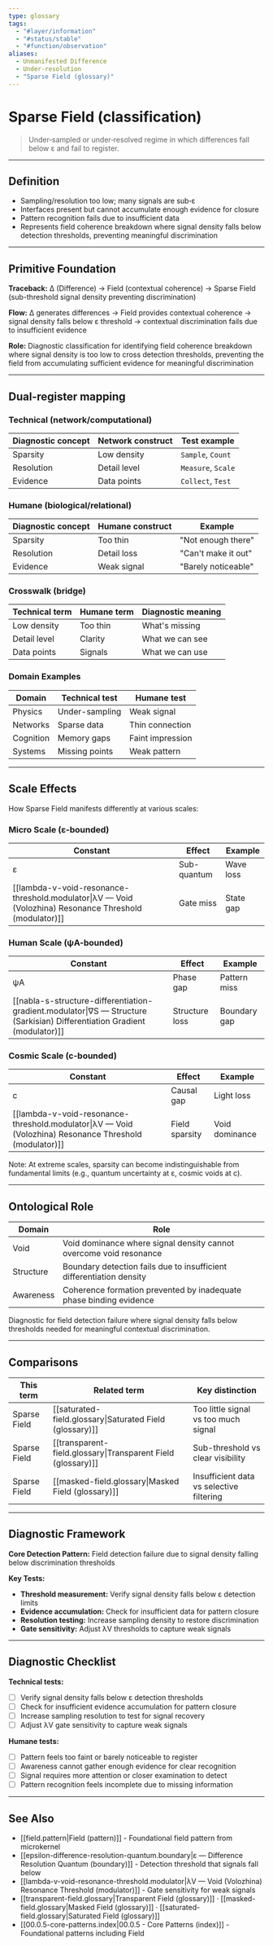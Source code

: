 ```yaml
---
type: glossary
tags:
  - "#layer/information"
  - "#status/stable"
  - "#function/observation"
aliases:
  - Unmanifested Difference
  - Under-resolution
  - "Sparse Field (glossary)"
---
```


# Sparse Field (classification)

> Under‑sampled or under‑resolved regime in which differences fall below ε and fail to register.

---

## Definition

- Sampling/resolution too low; many signals are sub‑ε
- Interfaces present but cannot accumulate enough evidence for closure
- Pattern recognition fails due to insufficient data
- Represents field coherence breakdown where signal density falls below detection thresholds, preventing meaningful discrimination

---

## Primitive Foundation

**Traceback:** ∆ (Difference) → Field (contextual coherence) → Sparse Field (sub-threshold signal density preventing discrimination)

**Flow:** ∆ generates differences → Field provides contextual coherence → signal density falls below ε threshold → contextual discrimination fails due to insufficient evidence

**Role:** Diagnostic classification for identifying field coherence breakdown where signal density is too low to cross detection thresholds, preventing the field from accumulating sufficient evidence for meaningful discrimination

---

## Dual‑register mapping

### Technical (network/computational)

| Diagnostic concept | Network construct | Test example |
|-------------------|------------------|--------------|
| Sparsity | Low density | `Sample`, `Count` |
| Resolution | Detail level | `Measure`, `Scale` |
| Evidence | Data points | `Collect`, `Test` |

### Humane (biological/relational)

| Diagnostic concept | Humane construct | Example |
|-------------------|------------------|----------|
| Sparsity | Too thin | "Not enough there" |
| Resolution | Detail loss | "Can't make it out" |
| Evidence | Weak signal | "Barely noticeable" |

### Crosswalk (bridge)

| Technical term | Humane term | Diagnostic meaning |
|---------------|-------------|-------------------|
| Low density | Too thin | What's missing |
| Detail level | Clarity | What we can see |
| Data points | Signals | What we can use |

### Domain Examples

| Domain | Technical test | Humane test |
|--------|---------------|-------------|
| Physics | Under-sampling | Weak signal |
| Networks | Sparse data | Thin connection |
| Cognition | Memory gaps | Faint impression |
| Systems | Missing points | Weak pattern |

---

## Scale Effects

How Sparse Field manifests differently at various scales:

### Micro Scale (ε-bounded)

| Constant | Effect | Example |
|----------|--------|---------|
| ε | Sub-quantum | Wave loss |
| [[lambda-v-void-resonance-threshold.modulator\|λV — Void (Volozhina) Resonance Threshold (modulator)]] | Gate miss | State gap |

### Human Scale (ψA-bounded)

| Constant | Effect | Example |
|----------|--------|---------|
| ψA | Phase gap | Pattern miss |
| [[nabla-s-structure-differentiation-gradient.modulator\|∇S — Structure (Sarkisian) Differentiation Gradient (modulator)]] | Structure loss | Boundary gap |

### Cosmic Scale (c-bounded)

| Constant | Effect | Example |
|----------|--------|---------|
| c | Causal gap | Light loss |
| [[lambda-v-void-resonance-threshold.modulator\|λV — Void (Volozhina) Resonance Threshold (modulator)]] | Field sparsity | Void dominance |

Note: At extreme scales, sparsity can become indistinguishable from fundamental limits (e.g., quantum uncertainty at ε, cosmic voids at c).

---

## Ontological Role

| Domain | Role |
|--------|------|
| Void | Void dominance where signal density cannot overcome void resonance |
| Structure | Boundary detection fails due to insufficient differentiation density |
| Awareness | Coherence formation prevented by inadequate phase binding evidence |

Diagnostic for field detection failure where signal density falls below thresholds needed for meaningful contextual discrimination.

---

## Comparisons

| This term | Related term | Key distinction |
|-----------|-------------|----------------|
| Sparse Field | [[saturated-field.glossary\|Saturated Field (glossary)]] | Too little signal vs too much signal |
| Sparse Field | [[transparent-field.glossary\|Transparent Field (glossary)]] | Sub-threshold vs clear visibility |
| Sparse Field | [[masked-field.glossary\|Masked Field (glossary)]] | Insufficient data vs selective filtering |

---

## Diagnostic Framework

**Core Detection Pattern:** Field detection failure due to signal density falling below discrimination thresholds

**Key Tests:**
- **Threshold measurement:** Verify signal density falls below ε detection limits
- **Evidence accumulation:** Check for insufficient data for pattern closure
- **Resolution testing:** Increase sampling density to restore discrimination
- **Gate sensitivity:** Adjust λV thresholds to capture weak signals

---

## Diagnostic Checklist

**Technical tests:**
- [ ] Verify signal density falls below ε detection thresholds
- [ ] Check for insufficient evidence accumulation for pattern closure
- [ ] Increase sampling resolution to test for signal recovery
- [ ] Adjust λV gate sensitivity to capture weak signals

**Humane tests:**
- [ ] Pattern feels too faint or barely noticeable to register
- [ ] Awareness cannot gather enough evidence for clear recognition
- [ ] Signal requires more attention or closer examination to detect
- [ ] Pattern recognition feels incomplete due to missing information

---

## See Also

- [[field.pattern|Field (pattern)]] - Foundational field pattern from microkernel
- [[epsilon-difference-resolution-quantum.boundary|ε — Difference Resolution Quantum (boundary)]] - Detection threshold that signals fall below
- [[lambda-v-void-resonance-threshold.modulator|λV — Void (Volozhina) Resonance Threshold (modulator)]] - Gate sensitivity for weak signals
- [[transparent-field.glossary|Transparent Field (glossary)]] · [[masked-field.glossary|Masked Field (glossary)]] · [[saturated-field.glossary|Saturated Field (glossary)]]
- [[00.0.5-core-patterns.index|00.0.5 - Core Patterns (index)]] - Foundational patterns including Field
